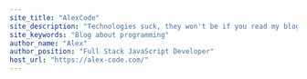 ```yaml
---
site_title: "AlexCode"
site_description: "Technologies suck, they won't be if you read my blog 💪\nOn my blog I'm sharing tips to increase your productivity and developer happiness"
site_keywords: "Blog about programming"
author_name: "Alex"
author_position: "Full Stack JavaScript Developer"
host_url: "https://alex-code.com/"
---
```

